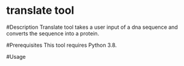 # translate tool


#Description 
Translate tool takes a user input of a dna sequence and converts the sequence into a protein. 

#Prerequisites
This tool requires Python 3.8.

#Usage

